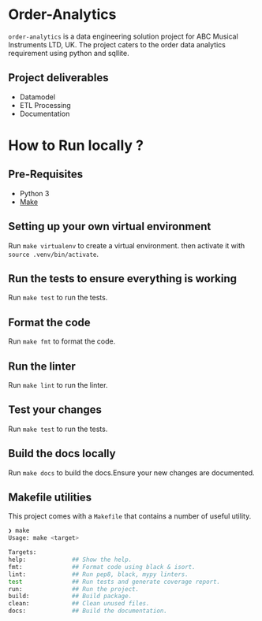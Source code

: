 # Order-Analytics
`order-analytics` is a data engineering solution project for ABC Musical Instruments LTD, UK. The project caters to the order data analytics requirement using python and sqllite.

## Project deliverables 
- Datamodel
- ETL Processing 
- Documentation

# How to Run locally ?

## Pre-Requisites
- Python 3
- [Make ](https://gnuwin32.sourceforge.net/packages/make.htm)


## Setting up your own virtual environment

Run `make virtualenv` to create a virtual environment.
then activate it with `source .venv/bin/activate`.

## Run the tests to ensure everything is working

Run `make test` to run the tests.

## Format the code

Run `make fmt` to format the code.

## Run the linter

Run `make lint` to run the linter.

## Test your changes

Run `make test` to run the tests.

## Build the docs locally

Run `make docs` to build the docs.Ensure your new changes are documented.

## Makefile utilities

This project comes with a `Makefile` that contains a number of useful utility.

```bash 
❯ make
Usage: make <target>

Targets:
help:             ## Show the help.
fmt:              ## Format code using black & isort.
lint:             ## Run pep8, black, mypy linters.
test              ## Run tests and generate coverage report.
run:              ## Run the project.
build:            ## Build package.
clean:            ## Clean unused files.
docs:             ## Build the documentation.

```
